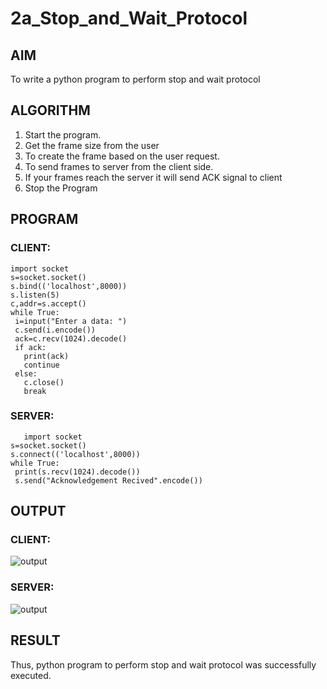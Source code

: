 # 2a_Stop_and_Wait_Protocol
## AIM 
To write a python program to perform stop and wait protocol
## ALGORITHM
1. Start the program.
2. Get the frame size from the user
3. To create the frame based on the user request.
4. To send frames to server from the client side.
5. If your frames reach the server it will send ACK signal to client
6. Stop the Program
## PROGRAM
### CLIENT:
```
import socket
s=socket.socket()
s.bind(('localhost',8000))
s.listen(5)
c,addr=s.accept()
while True:
 i=input("Enter a data: ")
 c.send(i.encode())
 ack=c.recv(1024).decode()
 if ack:
   print(ack)
   continue
 else:
   c.close()
   break
```
### SERVER:
```
   import socket
s=socket.socket()
s.connect(('localhost',8000))
while True:
 print(s.recv(1024).decode())
 s.send("Acknowledgement Recived".encode())
```
## OUTPUT
### CLIENT:
![output](https://github.com/Rsriram13/2a_Stop_and_Wait_Protocol/assets/145742823/979f40a3-0f82-4943-8059-4f283c7a3038)
### SERVER:
![output](https://github.com/Rsriram13/2a_Stop_and_Wait_Protocol/assets/145742823/3c9b6f6e-8c1e-4197-bdcb-862cf6035e3b)


## RESULT
Thus, python program to perform stop and wait protocol was successfully executed.
